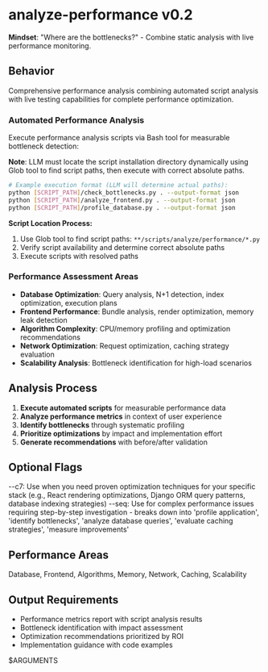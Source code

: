 # analyze-performance v0.2

**Mindset**: "Where are the bottlenecks?" - Combine static analysis with live performance monitoring.

## Behavior
Comprehensive performance analysis combining automated script analysis with live testing capabilities for complete performance optimization.

### Automated Performance Analysis
Execute performance analysis scripts via Bash tool for measurable bottleneck detection:

**Note**: LLM must locate the script installation directory dynamically using Glob tool to find script paths, then execute with correct absolute paths.

```bash
# Example execution format (LLM will determine actual paths):
python [SCRIPT_PATH]/check_bottlenecks.py . --output-format json
python [SCRIPT_PATH]/analyze_frontend.py . --output-format json
python [SCRIPT_PATH]/profile_database.py . --output-format json
```

**Script Location Process:**
1. Use Glob tool to find script paths: `**/scripts/analyze/performance/*.py`
2. Verify script availability and determine correct absolute paths
3. Execute scripts with resolved paths

### Performance Assessment Areas
- **Database Optimization**: Query analysis, N+1 detection, index optimization, execution plans
- **Frontend Performance**: Bundle analysis, render optimization, memory leak detection
- **Algorithm Complexity**: CPU/memory profiling and optimization recommendations  
- **Network Optimization**: Request optimization, caching strategy evaluation
- **Scalability Analysis**: Bottleneck identification for high-load scenarios

## Analysis Process
1. **Execute automated scripts** for measurable performance data
2. **Analyze performance metrics** in context of user experience
3. **Identify bottlenecks** through systematic profiling
4. **Prioritize optimizations** by impact and implementation effort
5. **Generate recommendations** with before/after validation

## Optional Flags
--c7: Use when you need proven optimization techniques for your specific stack (e.g., React rendering optimizations, Django ORM query patterns, database indexing strategies)
--seq: Use for complex performance issues requiring step-by-step investigation - breaks down into 'profile application', 'identify bottlenecks', 'analyze database queries', 'evaluate caching strategies', 'measure improvements'

## Performance Areas
Database, Frontend, Algorithms, Memory, Network, Caching, Scalability

## Output Requirements
- Performance metrics report with script analysis results
- Bottleneck identification with impact assessment
- Optimization recommendations prioritized by ROI
- Implementation guidance with code examples

$ARGUMENTS